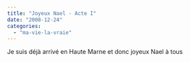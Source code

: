 ```yaml
---
title: "Joyeux Nael - Acte I"
date: "2008-12-24"
categories: 
  - "ma-vie-la-vraie"
---
```


Je suis déjà arrivé en Haute Marne et donc joyeux Nael à tous
